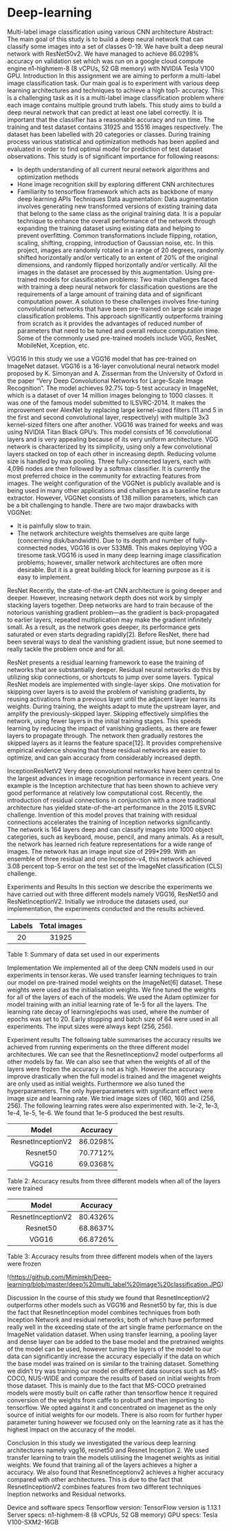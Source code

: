 # Deep-learning
Multi-label image classification using various CNN architecture
Abstract: The main goal of this study is to build a deep neural network that can classify some
images into a set of classes 0-19. We have built a deep neural network with
ResNet50v2. We have managed to achieve 86.0298% accuracy on validation set which was run
on a google cloud compute engine n1-highmem-8 (8 vCPUs, 52 GB memory) with NVIDIA
Tesla V100 GPU.
Introduction
In this assignment we are aiming to perform a multi-label image classification task. Our main goal is to experiment with various deep learning architectures and techniques to achieve a high top1- accuracy. This is a challenging task as it is a multi-label image classification problem where each image contains multiple ground truth labels. This study aims to build a deep
neural network that can predict at least one label correctly.
It is important that the classifier has a reasonable accuracy and run time. The training and test
dataset contains 31925 and 15516 images respectively. The dataset has been labelled with 20
categories or classes. During training process various statistical and optimization methods has
been applied and evaluated in order to find optimal model for prediction of test dataset
observations.
This study is of significant importance for following reasons:
- In depth understanding of all current neural network algorithms and optimization methods
- Hone image recognition skill by exploring different CNN architectures
- Familiarity to tensorflow framework which acts as backbone of many deep learning APIs
Techniques
Data augmentation:
Data augmentation involves generating new transformed versions of existing training data that
belong to the same class as the original training data. It is a popular technique to enhance the
overall performance of the network through expanding the training dataset using existing data and
helping to prevent overfitting.
Common transformations include flipping, rotation, scaling, shifting, cropping, introduction of
Gaussian noise, etc. In this project, images are randomly rotated in a range of 20 degrees,
randomly shifted horizontally and/or vertically to an extent of 20% of the original dimensions,
and randomly flipped horizontally and/or vertically. All the images in the dataset are processed by
this augmentation.
Using pre-trained models for classification problems:
Two main challenges faced with training a deep neural network for classification questions are the
requirements of a large amount of training data and of significant computation power. A
solution to these challenges involves fine-tuning convolutional networks that have been
pre-trained on large scale image classification problems. This approach significantly outperforms
training from scratch as it provides the advantages of reduced number of parameters that need to
be tuned and overall reduce computation time. Some of the commonly used pre-trained models
include VGG, ResNet, MobileNet, Xception, etc.

VGG16
In this study we use a VGG16 model that has pre-trained on ImageNet dataset. VGG16 is a
16-layer convolutional neural network model proposed by K. Simonyan and A. Zisserman from
the University of Oxford in the paper “Very Deep Convolutional Networks for Large-Scale Image
Recognition”. The model achieves 92.7% top-5 test accuracy in ImageNet, which is a dataset of
over 14 million images belonging to 1000 classes. It was one of the famous model submitted to
ILSVRC-2014. It makes the improvement over AlexNet by replacing large kernel-sized filters (11
and 5 in the first and second convolutional layer, respectively) with multiple 3x3 kernel-sized
filters one after another. VGG16 was trained for weeks and was using NVIDIA Titan Black
GPU’s. This model consists of 16 convolutional layers and is very appealing because of its very
uniform architecture. VGG network is characterized by its simplicity, using only a few
convolutional layers stacked on top of each other in increasing depth. Reducing volume size is
handled by max pooling. Three fully-connected layers, each with 4,096 nodes are then followed
by a softmax classifier.
It is currently the most preferred choice in the community for extracting features from images.
The weight configuration of the VGGNet is publicly available and is being used in many other applications and challenges as a baseline feature extractor. However, VGGNet consists of 138
million parameters, which can be a bit challenging to handle. There are two major drawbacks
with VGGNet:
- It is painfully slow to train.
- The network architecture weights themselves are quite large (concerning disk/bandwidth).
Due to its depth and number of fully-connected nodes, VGG16 is over 533MB. This makes
deploying VGG a tiresome task.VGG16 is used in many deep learning image classification
problems; however, smaller network architectures are often more desirable. But it is a great
building block for learning purpose as it is easy to implement.

ResNet
Recently, the state-of-the-art CNN architecture is going deeper and deeper. However, increasing
network depth does not work by simply stacking layers together. Deep networks are hard to train
because of the notorious vanishing gradient problem—as the gradient is back-propagated to
earlier layers, repeated multiplication may make the gradient infinitely small. As a result, as the
network goes deeper, its performance gets saturated or even starts degrading rapidly[2].
Before ResNet, there had been several ways to deal the vanishing gradient issue, but none seemed
to really tackle the problem once and for all.

ResNet presents a residual learning framework to ease the training of networks that are
substantially deeper. Residual neural networks do this by utilizing skip connections, or shortcuts
to jump over some layers. Typical ResNet models are implemented with single-layer skips. One
motivation for skipping over layers is to avoid the problem of vanishing gradients, by reusing
activations from a previous layer until the adjacent layer learns its weights. During training, the
weights adapt to mute the upstream layer, and amplify the previously-skipped layer. Skipping
effectively simplifies the network, using fewer layers in the initial training stages. This speeds
learning by reducing the impact of vanishing gradients, as there are fewer layers to propagate
through. The network then gradually restores the skipped layers as it learns the feature space[12].
It provides comprehensive empirical evidence showing that these residual networks are easier to
optimize, and can gain accuracy from considerably increased depth.

InceptionResNetV2
Very deep convolutional networks have been central to the largest advances in image recognition
performance in recent years. One example is the Inception architecture that has been shown to
achieve very good performance at relatively low computational cost. Recently, the introduction of
residual connections in conjunction with a more traditional architecture has yielded
state-of-the-art performance in the 2015 ILSVRC challenge. Invention of this model proves that
training with residual connections accelerates the training of Inception networks significantly.
The network is 164 layers deep and can classify images into 1000 object categories, such as
keyboard, mouse, pencil, and many animals. As a result, the network has learned rich feature
representations for a wide range of images. The network has an image input size of 299*299.
With an ensemble of three residual and one Inception-v4, this network achieved 3.08 percent
top-5 error on the test set of the ImageNet classification (CLS) challenge.

Experiments and Results
In this section we describe the experiments we have carried out with three different models
namely VGG16, ResNet50 and ResNetInceptionV2. Initially we introduce the datasets used, our
implementation, the experiments conducted and the results achieved.

Labels   |Total images  |
 :-:     | :-:          |
 20      | 31925        |
 
 Table 1: Summary of data set used in our experiments
 
 Implementation
We implemented all of the deep CNN models used in our experiments in tensor.keras. We used
transfer learning techniques to train our model on pre-trained model weights on the ImageNet[6]
dataset. These weights were used as the initialisation weights. We fine tuned the weights for all of
the layers of each of the models. We used the Adam optimizer for model training with an initial
learning rate of 1e-5 for all the layers. The learning rate decay of learning/epochs was used,
where the number of epochs was set to 20. Early stopping and batch size of 64 were used in all
experiments. The input sizes were always kept (256, 256).

Experiment results
The following table summarises the accuracy results we achieved from running experiments on
the three different model architectures. We can see that the ResnetInceptionv2 model outperforms
all other models by far. We can also see that when the weights of all of the layers were frozen the
accuracy is not as high. However the accuracy improve drastically when the full model is trained
and the imagenet weights are only used as initial weights. Furthermore we also tuned the
hyperparameters. The only hyperparameters with significant effect were image size and learning
rate. We tried image sizes of (160, 160) and (256, 256). The following learning rates were also
experimented with. 1e-2, 1e-3, 1e-4, 1e-5, 1e-6. We found that 1e-5 produced the best results.

Model             |Accuracy  |
 :-:              | :-:      |
 ResnetInceptionV2| 86.0298% |
 Resnet50         | 70.7712% |
 VGG16            | 69.0368% |
 
 Table 2: Accuracy results from three different models when all of the layers were trained
 
 Model             |Accuracy |
 :-:              | :-:      |
 ResnetInceptionV2| 80.4326% |
 Resnet50         | 68.8637% |
 VGG16            | 66.8726% |
 
 Table 3: Accuracy results from three different models when of the layers were frozen
 
 !(https://github.com/Mimimkh/Deep-learning/blob/master/deep%20multi_label%20image%20classification.JPG)
 
 Discussion
In the course of this study we found that ResnetInceptionV2 outperforms other models such as
VGG16 and Resnet50 by far, this is due the fact that ResnetInception model combines techniques
from both Inception Network and residual networks, both of which have performed really well in
the exceeding state of the art single frame performance on the ImageNet validation dataset. When
using transfer learning, a pooling layer and dense layer can be added to the base model and the
pretrained weights of the model can be used, however tuning the layers of the model to our data
can significantly increase the accuracy especially if the data on which the base model was trained
on is similar to the training dataset. Something we didn’t try was training our model on different
data sources such as MS-COCO, NUS-WIDE and compare the results of based on initial weights
from those dataset. This is mainly due to the fact that MS-COCO pretrained models were mostly
built on caffe rather than tensorflow hence it required conversion of the weights from caffe to
probuff and then importing to tensorflow. We opted against it and concentrated on imagenet as the
only source of initial weights for our models. There is also room for further hyper parameter
tuning however we focused only on the learning rate as it has the highest impact on the accuracy
of the model.

Conclusion
In this study we investigated the various deep learning architectures namely vgg16, resnet50 and
Resnet Inception 2. We used transfer learning to train the models utilising the Imagenet weights
as initial weights. We found that training all of the layers achieves a higher a accuracy. We also
found that ResnetInceptionv2 achieves a higher accuracy compared with other architectures. This
is due to the fact that ResnetInceptionV2 combines features from two different techniques
Ineption networks and Residual networks.

Device and software specs
Tensorflow version: TensorFlow version is 1.13.1
Server specs: n1-highmem-8 (8 vCPUs, 52 GB memory)
GPU specs: Tesla V100-SXM2-16GB
